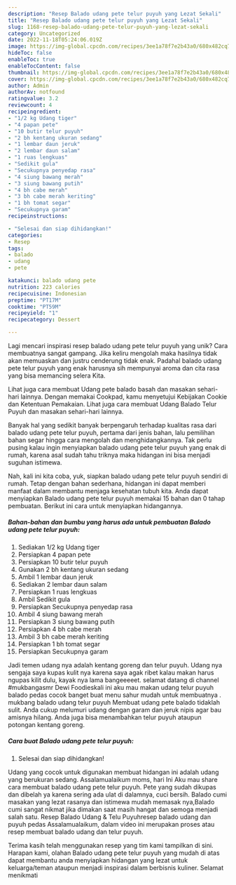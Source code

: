 ```yaml
---
description: "Resep Balado udang pete telur puyuh yang Lezat Sekali"
title: "Resep Balado udang pete telur puyuh yang Lezat Sekali"
slug: 1168-resep-balado-udang-pete-telur-puyuh-yang-lezat-sekali
category: Uncategorized
date: 2022-11-18T05:24:06.019Z
image: https://img-global.cpcdn.com/recipes/3ee1a78f7e2b43a0/680x482cq70/balado-udang-pete-telur-puyuh-foto-resep-utama.jpg
hideToc: false
enableToc: true
enableTocContent: false
thumbnail: https://img-global.cpcdn.com/recipes/3ee1a78f7e2b43a0/680x482cq70/balado-udang-pete-telur-puyuh-foto-resep-utama.jpg
cover: https://img-global.cpcdn.com/recipes/3ee1a78f7e2b43a0/680x482cq70/balado-udang-pete-telur-puyuh-foto-resep-utama.jpg
author: Admin
authorAv: notfound
ratingvalue: 3.2
reviewcount: 4
recipeingredient:
- "1/2 kg Udang tiger"
- "4 papan pete"
- "10 butir telur puyuh"
- "2 bh kentang ukuran sedang"
- "1 lembar daun jeruk"
- "2 lembar daun salam"
- "1 ruas lengkuas"
- "Sedikit gula"
- "Secukupnya penyedap rasa"
- "4 siung bawang merah"
- "3 siung bawang putih"
- "4 bh cabe merah"
- "3 bh cabe merah keriting"
- "1 bh tomat segar"
- "Secukupnya garam"
recipeinstructions:

- "Selesai dan siap dihidangkan!"
categories:
- Resep
tags:
- balado
- udang
- pete

katakunci: balado udang pete 
nutrition: 223 calories
recipecuisine: Indonesian
preptime: "PT17M"
cooktime: "PT59M"
recipeyield: "1"
recipecategory: Dessert

---
```





Lagi mencari inspirasi resep balado udang pete telur puyuh yang unik? Cara membuatnya sangat gampang. Jika keliru mengolah maka hasilnya tidak akan memuaskan dan justru cenderung tidak enak. Padahal balado udang pete telur puyuh yang enak harusnya sih mempunyai aroma dan cita rasa yang bisa memancing selera Kita.





Lihat juga cara membuat Udang pete balado basah dan masakan sehari-hari lainnya. Dengan memakai Cookpad, kamu menyetujui Kebijakan Cookie dan Ketentuan Pemakaian. Lihat juga cara membuat Udang Balado Telur Puyuh dan masakan sehari-hari lainnya.

Banyak hal yang sedikit banyak berpengaruh terhadap kualitas rasa dari balado udang pete telur puyuh, pertama dari jenis bahan, lalu pemilihan bahan segar hingga cara mengolah dan menghidangkannya. Tak perlu pusing kalau ingin menyiapkan balado udang pete telur puyuh yang enak di rumah, karena asal sudah tahu triknya maka hidangan ini bisa menjadi suguhan istimewa.






Nah, kali ini kita coba, yuk, siapkan balado udang pete telur puyuh sendiri di rumah. Tetap dengan bahan sederhana, hidangan ini dapat memberi manfaat dalam membantu menjaga kesehatan tubuh kita. Anda dapat menyiapkan Balado udang pete telur puyuh memakai 15 bahan dan 0 tahap pembuatan. Berikut ini cara untuk menyiapkan hidangannya.

<!--inarticleads1-->

##### Bahan-bahan dan bumbu yang harus ada untuk pembuatan Balado udang pete telur puyuh:

1. Sediakan 1/2 kg Udang tiger
1. Persiapkan 4 papan pete
1. Persiapkan 10 butir telur puyuh
1. Gunakan 2 bh kentang ukuran sedang
1. Ambil 1 lembar daun jeruk
1. Sediakan 2 lembar daun salam
1. Persiapkan 1 ruas lengkuas
1. Ambil Sedikit gula
1. Persiapkan Secukupnya penyedap rasa
1. Ambil 4 siung bawang merah
1. Persiapkan 3 siung bawang putih
1. Persiapkan 4 bh cabe merah
1. Ambil 3 bh cabe merah keriting
1. Persiapkan 1 bh tomat segar
1. Persiapkan Secukupnya garam


Jadi temen udang nya adalah kentang goreng dan telur puyuh. Udang nya sengaja saya kupas kulit nya karena saya agak ribet kalau makan harus ngupas kilit dulu, kayak nya lama bangeeeeet. selamat datang di channel #mukbangasmr Dewi Foodieskali ini aku mau makan udang telur puyuh balado pedas cocok banget buat menu sahur mudah untuk membuatnya . mukbang balado udang telur puyuh Membuat udang pete balado tidaklah sulit. Anda cukup melumuri udang dengan garam dan jeruk nipis agar bau amisnya hilang. Anda juga bisa menambahkan telur puyuh ataupun potongan kentang goreng. 

<!--inarticleads2-->

##### Cara buat Balado udang pete telur puyuh:


1. Selesai dan siap dihidangkan!

Udang yang cocok untuk digunakan membuat hidangan ini adalah udang yang berukuran sedang. Assalamualaikum moms, hari Ini Aku mau share cara membuat balado udang pete telur puyuh. Pete yang sudah dikupas dan dibelah ya karena sering ada ulat di dalamnya, cuci bersih. Balado cumi masakan yang lezat rasanya dan istimewa mudah memasak nya,Balado cumi sangat nikmat jika dimakan saat masih hangat dan semoga menjadi salah satu. Resep Balado Udang &amp; Telu Puyuhresep balado udang dan puyuh pedas Assalamualaikum, dalam video ini merupakan proses atau resep membuat balado udang dan telur puyuh. 

Terima kasih telah menggunakan resep yang tim kami tampilkan di sini. Harapan kami, olahan Balado udang pete telur puyuh yang mudah di atas dapat membantu anda menyiapkan hidangan yang lezat untuk keluarga/teman ataupun menjadi inspirasi dalam berbisnis kuliner. Selamat menikmati
